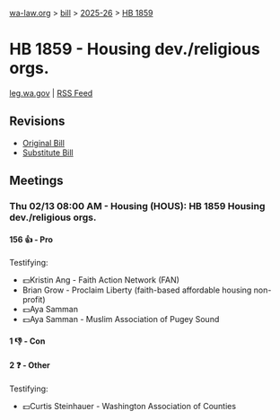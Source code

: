 [wa-law.org](/) > [bill](/bill/) > [2025-26](/bill/2025-26/) > [HB 1859](/bill/2025-26/hb/1859/)

# HB 1859 - Housing dev./religious orgs.
[leg.wa.gov](https://app.leg.wa.gov/billsummary?BillNumber=1859&Year=2025&Initiative=false) | [RSS Feed](./rss.xml)

## Revisions
* [Original Bill](1/)
* [Substitute Bill](S/)

## Meetings
### Thu 02/13 08:00 AM - Housing (HOUS): HB 1859 Housing dev./religious orgs.
#### 156 👍 - Pro
Testifying:
* 💵Kristin Ang - Faith Action Network (FAN)
* Brian Grow - Proclaim Liberty (faith-based affordable housing non-profit)
* 💵Aya Samman
* 💵Aya Samman - Muslim Association of Pugey Sound

#### 1 👎 - Con

#### 2 ❓ - Other
Testifying:
* 💵Curtis Steinhauer - Washington Association of Counties
